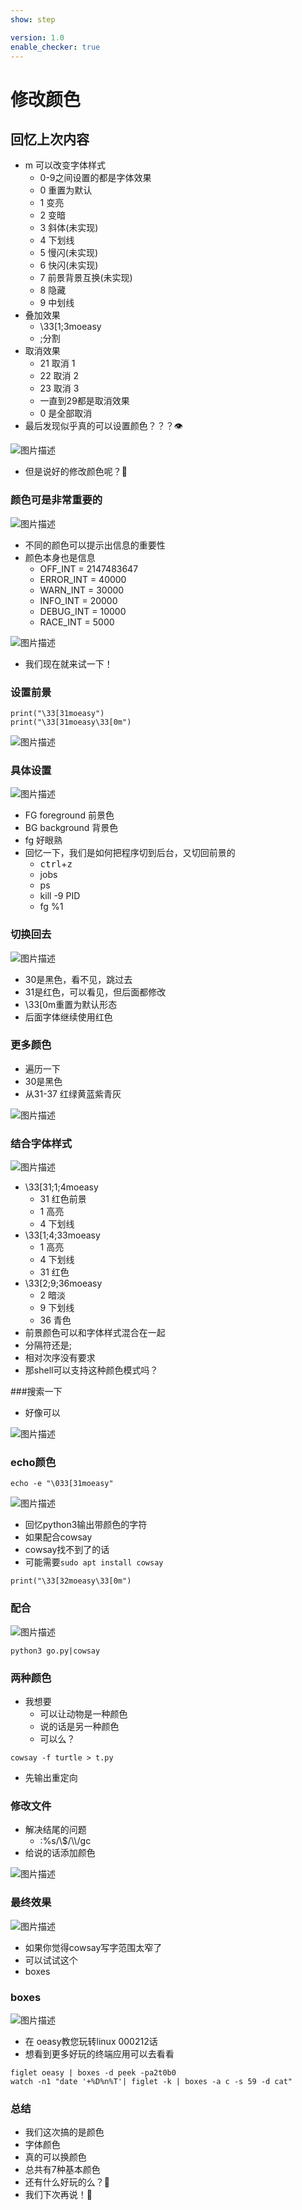 ```yaml
---
show: step

version: 1.0
enable_checker: true
---
```


# 修改颜色

## 回忆上次内容

- m 可以改变字体样式
	- 0-9之间设置的都是字体效果
	- 0 重置为默认
	- 1 变亮
	- 2 变暗
	- 3 斜体(未实现)
	- 4 下划线
	- 5 慢闪(未实现)
	- 6 快闪(未实现)
	- 7 前景背景互换(未实现)
	- 8 隐藏
	- 9 中划线
- 叠加效果
	- \33[1;3moeasy
	- ;分割
- 取消效果
	- 21 取消 1
	- 22 取消 2 
	- 23 取消 3 
	- 一直到29都是取消效果
	- 0 是全部取消
- 最后发现似乎真的可以设置颜色？？？👁

![图片描述](https://doc.shiyanlou.com/courses/uid1190679-20210225-1614215584015)

- 但是说好的修改颜色呢？🤔

### 颜色可是非常重要的

![图片描述](https://doc.shiyanlou.com/courses/uid1190679-20210306-1615035947673)

- 不同的颜色可以提示出信息的重要性
- 颜色本身也是信息
	- OFF_INT = 2147483647 
	- ERROR_INT = 40000 
	- WARN_INT = 30000
	- INFO_INT = 20000
	- DEBUG_INT = 10000
	- RACE_INT = 5000


![图片描述](https://doc.shiyanlou.com/courses/uid1190679-20210307-1615082389599)
- 我们现在就来试一下！

###  设置前景
```python3
print("\33[31moeasy")
print("\33[31moeasy\33[0m")
```
![图片描述](https://doc.shiyanlou.com/courses/uid1190679-20210225-1614229099255)

### 具体设置
![图片描述](https://doc.shiyanlou.com/courses/uid1190679-20210225-1614227808523)

- FG foreground 前景色
- BG background 背景色
- fg 好眼熟
- 回忆一下，我们是如何把程序切到后台，又切回前景的
	- <kbd>ctrl</kbd>+<kbd>z</kbd>
	- jobs
	- ps
	- kill -9 PID
	- fg %1

### 切换回去

![图片描述](https://doc.shiyanlou.com/courses/uid1190679-20210225-1614228070105)

- 30是黑色，看不见，跳过去
- 31是红色，可以看见，但后面都修改
- \33[0m重置为默认形态
- 后面字体继续使用红色

### 更多颜色

- 遍历一下
- 30是黑色
- 从31-37 红绿黄蓝紫青灰

![图片描述](https://doc.shiyanlou.com/courses/uid1190679-20210225-1614228204847)

### 结合字体样式

![图片描述](https://doc.shiyanlou.com/courses/uid1190679-20210225-1614228417361)

- \33[31;1;4moeasy
	- 31 红色前景
	- 1 高亮
	- 4 下划线
- \33[1;4;33moeasy
	- 1 高亮
	- 4 下划线
	- 31 红色
- \33[2;9;36moeasy
	- 2 暗淡
	- 9 下划线
	- 36 青色
- 前景颜色可以和字体样式混合在一起
- 分隔符还是;
- 相对次序没有要求
- 那shell可以支持这种颜色模式吗？

###搜索一下

- 好像可以

![图片描述](https://doc.shiyanlou.com/courses/uid1190679-20210307-1615082195339)

### echo颜色

```shell
echo -e "\033[31moeasy"
```

![图片描述](https://doc.shiyanlou.com/courses/uid1190679-20210306-1615033506414)

- 回忆python3输出带颜色的字符
- 如果配合cowsay
- cowsay找不到了的话
- 可能需要`sudo apt install cowsay`

```python3
print("\33[32moeasy\33[0m")
```

### 配合

![图片描述](https://doc.shiyanlou.com/courses/uid1190679-20210306-1615033791688)

```
python3 go.py|cowsay
```

### 两种颜色
- 我想要
	- 可以让动物是一种颜色
	- 说的话是另一种颜色
	- 可以么？

```
cowsay -f turtle > t.py
```

- 先输出重定向

### 修改文件

- 解决结尾的问题
	- :%s/\\$/\\\\/gc
- 给说的话添加颜色

![图片描述](https://doc.shiyanlou.com/courses/uid1190679-20210924-1632457865152)

### 最终效果

![图片描述](https://doc.shiyanlou.com/courses/uid1190679-20210924-1632457941215)

- 如果你觉得cowsay写字范围太窄了
- 可以试试这个
- boxes

### boxes

![图片描述](https://doc.shiyanlou.com/courses/uid1190679-20210924-1632469083102)

- 在 oeasy教您玩转linux 000212话
- 想看到更多好玩的终端应用可以去看看

```
figlet oeasy | boxes -d peek -pa2t0b0
watch -n1 "date '+%D%n%T'| figlet -k | boxes -a c -s 59 -d cat"
```

### 总结

- 我们这次搞的是颜色
- 字体颜色
- 真的可以换颜色
- 总共有7种基本颜色
- 还有什么好玩的么？🤔
- 我们下次再说！👋